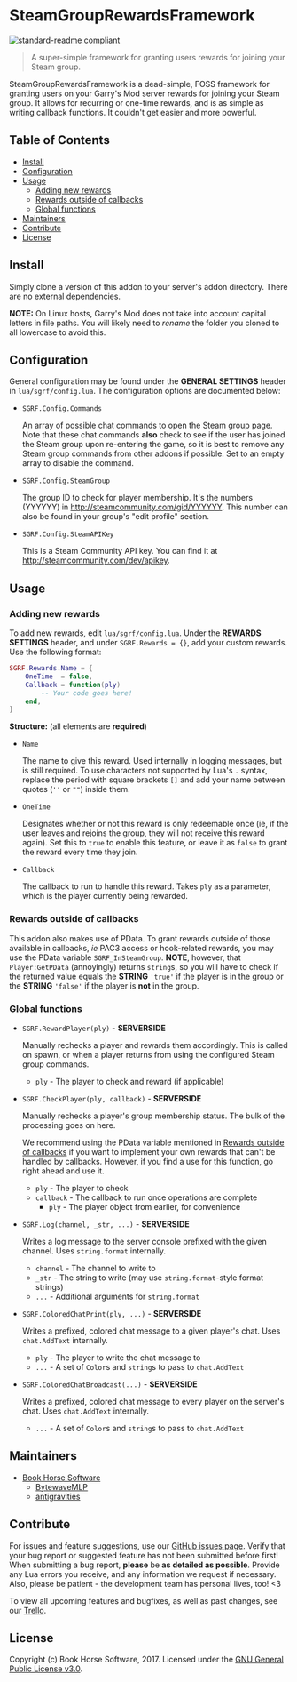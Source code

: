 # SteamGroupRewardsFramework

[![standard-readme compliant](https://img.shields.io/badge/readme%20style-standard-brightgreen.svg?style=flat-square)](https://github.com/RichardLitt/standard-readme)

> A super-simple framework for granting users rewards for joining your Steam group.

SteamGroupRewardsFramework is a dead-simple, FOSS framework for granting users on your Garry's Mod server rewards for joining your Steam group. It allows for recurring or one-time rewards, and is as simple as writing callback functions. It couldn't get easier and more powerful.

## Table of Contents

- [Install](#install)
- [Configuration](#configuration)
- [Usage](#usage)
  - [Adding new rewards](#adding-new-rewards)
  - [Rewards outside of callbacks](#rewards-outside-of-callbacks)
  - [Global functions](#global-functions)
- [Maintainers](#maintainers)
- [Contribute](#contribute)
- [License](#license)

## Install

Simply clone a version of this addon to your server's addon directory. There are no external dependencies.

**NOTE:** On Linux hosts, Garry's Mod does not take into account capital letters in file paths. You will likely need to _rename_ the folder you cloned to all lowercase to avoid this.

## Configuration

General configuration may be found under the **GENERAL SETTINGS** header in `lua/sgrf/config.lua`. The configuration options are documented below:

- `SGRF.Config.Commands`

  An array of possible chat commands to open the Steam group page. Note that these chat commands **also** check to see if the user has joined the Steam group upon re-entering the game, so it is best to remove any Steam group commands from other addons if possible. Set to an empty array to disable the command.
  
- `SGRF.Config.SteamGroup`

  The group ID to check for player membership. It's the numbers (YYYYYY) in http://steamcommunity.com/gid/YYYYYY. This number can also be found in your group's "edit profile" section.

- `SGRF.Config.SteamAPIKey`

  This is a Steam Community API key. You can find it at http://steamcommunity.com/dev/apikey.

## Usage

### Adding new rewards

To add new rewards, edit `lua/sgrf/config.lua`. Under the **REWARDS SETTINGS** header, and under `SGRF.Rewards = {}`, add your custom rewards. Use the following format:

```lua
SGRF.Rewards.Name = {
	OneTime  = false,
	Callback = function(ply)
		-- Your code goes here!
	end,
}
```

**Structure:** (all elements are **required**)

- `Name`

  The name to give this reward. Used internally in logging messages, but is still required. To use characters not supported by Lua's `.` syntax, replace the period with square brackets `[]` and add your name between quotes (`''` or `""`) inside them.
  
- `OneTime`

  Designates whether or not this reward is only redeemable once (ie, if the user leaves and rejoins the group, they will not receive this reward again). Set this to `true` to enable this feature, or leave it as `false` to grant the reward every time they join.

- `Callback`

  The callback to run to handle this reward. Takes `ply` as a parameter, which is the player currently being rewarded.

### Rewards outside of callbacks

This addon also makes use of PData. To grant rewards outside of those available in callbacks, _ie_ PAC3 access or hook-related rewards, you may use the PData variable `SGRF_InSteamGroup`. **NOTE**, however, that `Player:GetPData` (annoyingly) returns `string`s, so you will have to check if the returned value equals the **STRING** `'true'` if the player is in the group or the **STRING** `'false'` if the player is **not** in the group.

### Global functions

- `SGRF.RewardPlayer(ply)` - **SERVERSIDE**

  Manually rechecks a player and rewards them accordingly. This is called on spawn, or when a player returns from using the configured Steam group commands.
  
  - `ply` - The player to check and reward (if applicable)
  
- `SGRF.CheckPlayer(ply, callback)` - **SERVERSIDE**

  Manually rechecks a player's group membership status. The bulk of the processing goes on here.
  
  We recommend using the PData variable mentioned in [Rewards outside of callbacks](#rewards-outside-of-callbacks) if you want to implement your own rewards that can't be handled by callbacks. However, if you find a use for this function, go right ahead and use it.
  
  - `ply` - The player to check
  - `callback` - The callback to run once operations are complete
    - `ply` - The player object from earlier, for convenience

- `SGRF.Log(channel, _str, ...)` - **SERVERSIDE**

  Writes a log message to the server console prefixed with the given channel. Uses `string.format` internally.
  
  - `channel` - The channel to write to
  - `_str` - The string to write (may use `string.format`-style format strings)
  - `...` - Additional arguments for `string.format`
  
- `SGRF.ColoredChatPrint(ply, ...)` - **SERVERSIDE**

  Writes a prefixed, colored chat message to a given player's chat. Uses `chat.AddText` internally.
  
  - `ply` - The player to write the chat message to
  - `...` - A set of `Color`s and `string`s to pass to `chat.AddText`

- `SGRF.ColoredChatBroadcast(...)` - **SERVERSIDE**

  Writes a prefixed, colored chat message to every player on the server's chat. Uses `chat.AddText` internally.
  
  - `...` - A set of `Color`s and `string`s to pass to `chat.AddText`

## Maintainers

- [Book Horse Software](https://github.com/BookHorseSoftware)
  - [BytewaveMLP](https://github.com/BytewaveMLP)
  - [antigravities](https://alexandra.moe/)

## Contribute

For issues and feature suggestions, use our [GitHub issues page](https://github.com/BookHorseSoftware/SteamGroupRewardsFramework/issues). Verify that your bug report or suggested feature has not been submitted before first! When submitting a bug report, **please** be **as detailed as possible**. Provide any Lua errors you receive, and any information we request if necessary. Also, please be patient - the development team has personal lives, too! <3

To view all upcoming features and bugfixes, as well as past changes, see our [Trello](https://trello.com/b/tIDu8ShH/steam-group-rewards).

## License

Copyright (c) Book Horse Software, 2017. Licensed under the [GNU General Public License v3.0](LICENSE).

